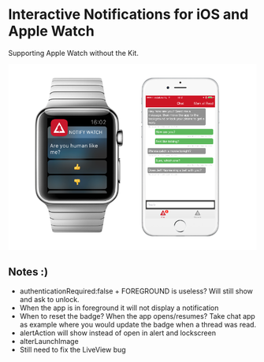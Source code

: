 # Interactive Notifications for iOS and Apple Watch
Supporting Apple Watch without the Kit.

![screenshots](_assets/screenshots.png)

## Notes :)
* authenticationRequired:false + FOREGROUND is useless? Will still show and ask to unlock.
* When the app is in foreground it will not display a notification
* When to reset the badge? When the app opens/resumes? Take chat app as example where you would update the badge when a thread was read.
* alertAction will show instead of open in alert and lockscreen
* alterLaunchImage
* Still need to fix the LiveView bug